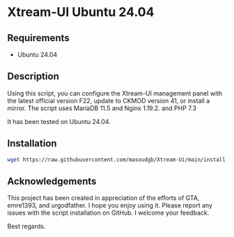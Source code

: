 # Xtream-UI Ubuntu 24.04

## Requirements
- Ubuntu 24.04

## Description
Using this script, you can configure the Xtream-UI management panel with the latest official version F22, update to CKMOD version 41, or install a mirror. 
The script uses MariaDB 11.5 and Nginx 1.19.2. and PHP 7.3

It has been tested on Ubuntu 24.04.

## Installation

```bash
wget https://raw.githubusercontent.com/masoudgb/Xtream-Ui/main/install.py
```

## Acknowledgements
This project has been created in appreciation of the efforts of GTA, emre1393, and urgodfather. I hope you enjoy using it. Please report any issues with the script installation on GitHub. I welcome your feedback.

Best regards.
